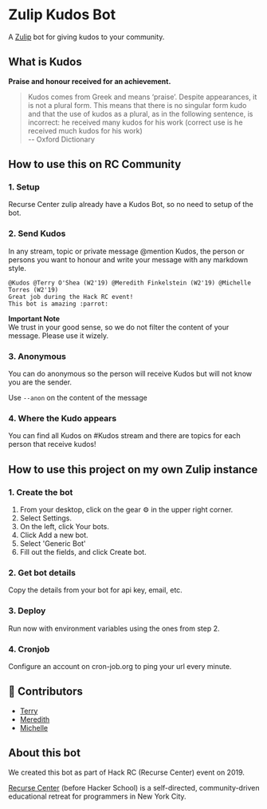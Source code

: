 # Zulip Kudos Bot

A [Zulip](https://zulipchat.com/) bot for giving kudos to your community.

## What is Kudos

**Praise and honour received for an achievement.**

> Kudos comes from Greek and means ‘praise’. Despite appearances, it is not a plural form. This means that there is no singular form kudo and that the use of kudos as a plural, as in the following sentence, is incorrect: he received many kudos for his work (correct use is he received much kudos for his work)  
-- Oxford Dictionary



## How to use this on RC Community

### 1. Setup  
Recurse Center zulip already have a Kudos Bot, so no need to setup of the bot.

### 2. Send Kudos  
In any stream, topic or private message @mention Kudos, the person or persons you want to honour and write your message with any markdown style.

```
@Kudos @Terry O'Shea (W2'19) @Meredith Finkelstein (W2'19) @Michelle Torres (W2'19)
Great job during the Hack RC event!
This bot is amazing :parrot:
```

**Important Note**  
We trust in your good sense, so we do not filter the content of your message.
Please use it wizely.

### 3. Anonymous
You can do anonymous so the person will receive Kudos but will not know you are the sender.

Use `--anon` on the content of the message


### 4. Where the Kudo appears  
You can find all Kudos on #Kudos stream and there are topics for each person that receive kudos!

## How to use this project on my own Zulip instance

### 1. Create the bot
  1. From your desktop, click on the gear :gear: in the upper right corner.
  2. Select Settings.
  3. On the left, click Your bots.
  4. Click Add a new bot.
  5. Select 'Generic Bot'
  5. Fill out the fields, and click Create bot.


### 2. Get bot details
Copy the details from your bot for api key, email, etc.

### 3. Deploy
Run now with environment variables using the ones from step 2.

### 4. Cronjob
Configure an account on cron-job.org to ping your url every minute.


## :busts_in_silhouette: Contributors
- [Terry](https://github.com/TerryOShea)
- [Meredith](https://github.com/msrobot0)
- [Michelle](https://github.com/nmicht)

## About this bot

We created this bot as part of Hack RC (Recurse Center) event on 2019.

[Recurse Center](https://www.recurse.com/) (before Hacker School) is a self-directed, community-driven educational retreat for programmers in New York City.
